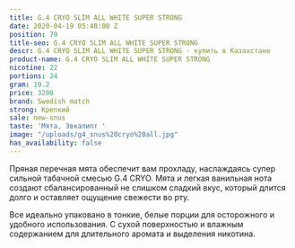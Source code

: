 ```yaml
---
title: G.4 CRYO SLIM ALL WHITE SUPER STRONG
date: 2020-04-19 05:48:00 Z
position: 79
title-seo: G.4 CRYO SLIM ALL WHITE SUPER STRONG
descr: G.4 CRYO SLIM ALL WHITE SUPER STRONG - купить в Казахстане
product-name: G.4 CRYO SLIM ALL WHITE SUPER STRONG
nicotine: 22
portions: 24
gram: 19.2
price: 3200
brand: Swedish match
strong: Крепкий
sale: new-snus
taste: 'Мята, Эвкалипт '
image: "/uploads/g4_snus%20cryo%20all.jpg"
has_availability: false
---
```


Пряная перечная мята обеспечит вам прохладу, наслаждаясь супер сильной табачной смесью G.4 CRYO. Мята и легкая ванильная нота создают сбалансированный не слишком сладкий вкус, который длится долго и оставляет ощущение свежести во рту.

Все идеально упаковано в тонкие, белые порции для осторожного и удобного использования. С сухой поверхностью и влажным содержанием для длительного аромата и выделения никотина.